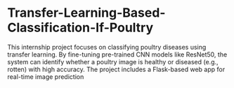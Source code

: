 # Transfer-Learning-Based-Classification-If-Poultry
This internship project focuses on classifying poultry diseases using transfer learning. By fine-tuning pre-trained CNN models like ResNet50, the system can identify whether a poultry image is healthy or diseased (e.g., rotten) with high accuracy. The project includes a Flask-based web app for real-time image prediction